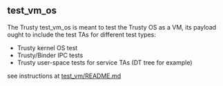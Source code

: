 ## test_vm_os

The Trusty test_vm_os is meant to test the Trusty OS as a VM,
its payload ought to include the test TAs for different test types:
- Trusty kernel OS test
- Trusty/Binder IPC tests
- Trusty user-space tests for service TAs (DT tree for example)


see instructions at [test_vm/README.md](../test_vm/README.md)
